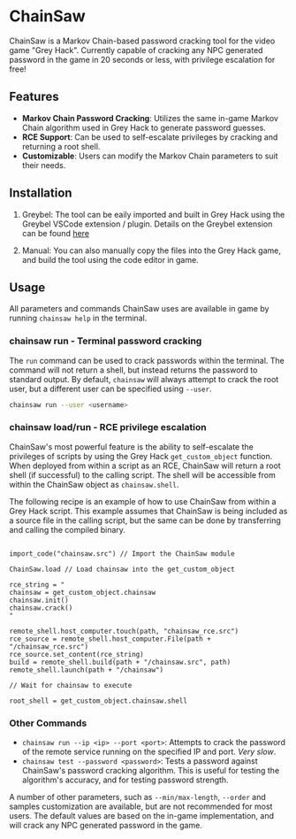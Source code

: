 # ChainSaw
ChainSaw is a Markov Chain-based password cracking tool for the video game "Grey Hack". Currently capable of cracking any NPC generated password in the game in 20 seconds or less, with privilege escalation for free!

## Features
- **Markov Chain Password Cracking**: Utilizes the same in-game Markov Chain algorithm used in Grey Hack to generate password guesses.
- **RCE Support**: Can be used to self-escalate privileges by cracking and returning a root shell.
- **Customizable**: Users can modify the Markov Chain parameters to suit their needs.

## Installation

1. Greybel: The tool can be eaily imported and built in Grey Hack using the Greybel VSCode extension / plugin. Details on the Greybel extension can be found [here](https://github.com/ayecue/greybel-vs)

2. Manual: You can also manually copy the files into the Grey Hack game, and build the tool using the code editor in game.

## Usage

All parameters and commands ChainSaw uses are available in game by running `chainsaw help` in the terminal.

### chainsaw run - Terminal password cracking

The `run` command can be used to crack passwords within the terminal. The command will not return a shell, but instead returns the password to standard output. By default, `chainsaw` will always attempt to crack the root user, but a different user can be specified using `--user`.

```bash
chainsaw run --user <username>
```

### chainsaw load/run - RCE privilege escalation

ChainSaw's most powerful feature is the ability to self-escalate the privileges of scripts by using the Grey Hack `get_custom_object` function. When deployed from within a script as an RCE, ChainSaw will return a root shell (if successful) to the calling script. The shell will be accessible from within the ChainSaw object as `chainsaw.shell`.

The following recipe is an example of how to use ChainSaw from within a Grey Hack script. This example assumes that ChainSaw is being included as a source file in the calling script, but the same can be done by transferring and calling the compiled binary.

```miniscript

import_code("chainsaw.src") // Import the ChainSaw module

ChainSaw.load // Load chainsaw into the get_custom_object

rce_string = "
chainsaw = get_custom_object.chainsaw
chainsaw.init()
chainsaw.crack()
"

remote_shell.host_computer.touch(path, "chainsaw_rce.src")
rce_source = remote_shell.host_computer.File(path + "/chainsaw_rce.src")
rce_source.set_content(rce_string)
build = remote_shell.build(path + "/chainsaw.src", path)
remote_shell.launch(path + "/chainsaw")

// Wait for chainsaw to execute

root_shell = get_custom_object.chainsaw.shell
```

### Other Commands

- `chainsaw run --ip <ip> --port <port>`: Attempts to crack the password of the remote service running on the specified IP and port. *Very slow*.
- `chainsaw test --password <password>`: Tests a password against ChainSaw's password cracking algorithm. This is useful for testing the algorithm's accuracy, and for testing password strength.

A number of other parameters, such as `--min/max-length`, `--order` and samples customization are available, but are not recommended for most users. The default values are based on the in-game implementation, and will crack any NPC generated password in the game.